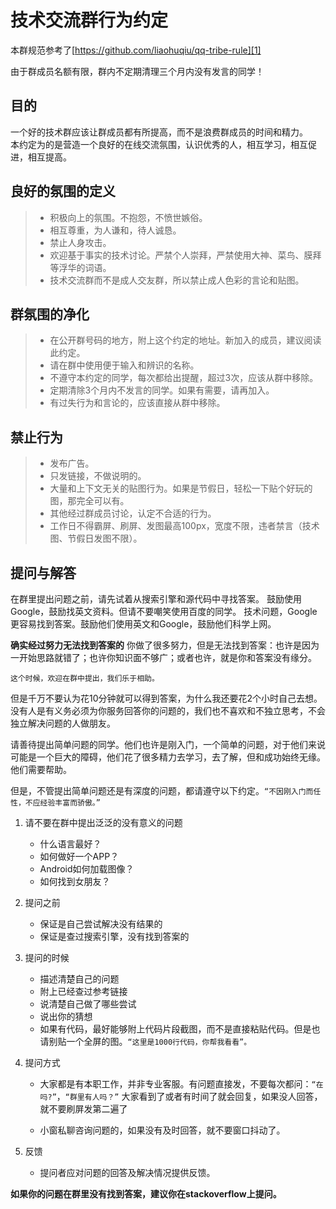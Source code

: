 # 技术交流群行为约定
本群规范参考了[https://github.com/liaohuqiu/qq-tribe-rule][1]  

由于群成员名额有限，群内不定期清理三个月内没有发言的同学！  

## 目的
一个好的技术群应该让群成员都有所提高，而不是浪费群成员的时间和精力。  
本约定为的是营造一个良好的在线交流氛围，认识优秀的人，相互学习，相互促进，相互提高。

## 良好的氛围的定义

>* 积极向上的氛围。不抱怨，不愤世嫉俗。
>* 相互尊重，为人谦和，待人诚恳。
>* 禁止人身攻击。
>* 欢迎基于事实的技术讨论。严禁个人崇拜，严禁使用大神、菜鸟、膜拜等浮华的词语。
>* 技术交流群而不是成人交友群，所以禁止成人色彩的言论和贴图。

## 群氛围的净化
>* 在公开群号码的地方，附上这个约定的地址。新加入的成员，建议阅读此约定。
>* 请在群中使用便于输入和辨识的名称。
>* 不遵守本约定的同学，每次都给出提醒，超过3次，应该从群中移除。
>* 定期清除3个月内不发言的同学。如果有需要，请再加入。
>* 有过失行为和言论的，应该直接从群中移除。

## 禁止行为
>* 发布广告。
>* 只发链接，不做说明的。
>* 大量和上下文无关的贴图行为。如果是节假日，轻松一下贴个好玩的图，那完全可以有。
>* 其他经过群成员讨论，认定不合适的行为。
>* 工作日不得霸屏、刷屏、发图最高100px，宽度不限，违者禁言（技术图、节假日发图不限）。

## 提问与解答
在群里提出问题之前，请先试着从搜索引擎和源代码中寻找答案。
鼓励使用Google，鼓励找英文资料。但请不要嘲笑使用百度的同学。
技术问题，Google更容易找到答案。鼓励他们使用英文和Google，鼓励他们科学上网。

**确实经过努力无法找到答案的**
    你做了很多努力，但是无法找到答案：也许是因为一开始思路就错了；也许你知识面不够广；或者也许，就是你和答案没有缘分。

    这个时候，欢迎在群中提出，我们乐于相助。

但是千万不要认为花10分钟就可以得到答案，为什么我还要花2个小时自己去想。没有人是有义务必须为你服务回答你的问题的，我们也不喜欢和不独立思考，不会独立解决问题的人做朋友。

请善待提出简单问题的同学。他们也许是刚入门，一个简单的问题，对于他们来说可能是一个巨大的障碍，他们花了很多精力去学习，去了解，但和成功始终无缘。他们需要帮助。

但是，不管提出简单问题还是有深度的问题，都请遵守以下约定。`“不因刚入门而任性，不应经验丰富而骄傲。”`

1.  请不要在群中提出泛泛的没有意义的问题
    * 什么语言最好？
    * 如何做好一个APP？
    * Android如何加载图像？
    * 如何找到女朋友？

2.  提问之前
    * 保证是自己尝试解决没有结果的
    * 保证是查过搜索引擎，没有找到答案的

3.  提问的时候
    * 描述清楚自己的问题
    * 附上已经查过参考链接
    * 说清楚自己做了哪些尝试
    * 说出你的猜想
    * 如果有代码，最好能够附上代码片段截图，而不是直接粘贴代码。但是也请别贴一个全屏的图。`“这里是1000行代码，你帮我看看”。`

4.  提问方式
    * 大家都是有本职工作，并非专业客服。有问题直接发，不要每次都问：`“在吗?”`，`“群里有人吗？”`
        大家看到了或者有时间了就会回复，如果没人回答，就不要刷屏发第二遍了

    * 小窗私聊咨询问题的，如果没有及时回答，就不要窗口抖动了。

5.  反馈
    * 提问者应对问题的回答及解决情况提供反馈。

**如果你的问题在群里没有找到答案，建议你在stackoverflow上提问。**

[1]: https://github.com/liaohuqiu/qq-tribe-rule
